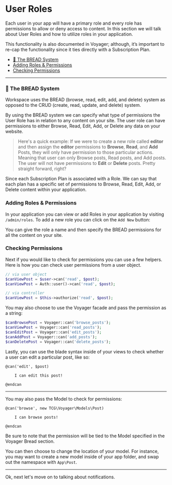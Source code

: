 # User Roles

Each user in your app will have a primary role and every role has permissions to allow or deny access to content. In this section we will talk about User Roles and how to utilize roles in your application.

This functionality is also documented in Voyager; although, it’s important to re-cap the functionality since it ties directly with a Subscription Plan.

> 

- [🍞 The BREAD System](#bread)
- [Adding Roles & Permissions](#roles-permissions)
- [Checking Permissions](#checking-permissions)

---

<a name="bread"></a>
### 🍞 The BREAD System

Workspace uses the BREAD (browse, read, edit, add, and delete) system as opposed to the CRUD (create, read, update, and delete) system.

By using the BREAD system we can specify what type of permissions the User Role has in relation to any content on your site. The user role can have permissions to either Browse, Read, Edit, Add, or Delete any data on your website.

> Here's a quick example: If we were to create a new role called **editor** and then assign the **editor** permissions to **Browse**, **Read**, and **Add** Posts, they will only have permission to those particular actions. Meaning that user can only Browse posts, Read posts, and Add posts. The user will not have permissions to **Edit** or **Delete** posts. Pretty straight forward, right?

Since each Subscription Plan is associated with a Role. We can say that each plan has a specific set of permissions to Browse, Read, Edit, Add, or Delete content within your application.

<a name="roles-permissions"></a>
### Adding Roles & Permissions

In your application you can view or add Roles in your application by visiting `/admin/roles`. To add a new role you can click on the `Add New` button:


You can give the role a name and then specify the BREAD permissions for all the content on your site.


<a name="checking-permissions"></a>
### Checking Permissions

Next if you would like to check for permissions you can use a few helpers. Here is how you can check user permissions from a user object.

```php
// via user object
$canViewPost = $user->can('read', $post);
$canViewPost = Auth::user()->can('read', $post);

// via controller
$canViewPost = $this->authorize('read', $post);
```

You may also choose to use the Voyager facade and pass the permission as a string:

```php
$canBrowsePost = Voyager::can('browse_posts');
$canViewPost = Voyager::can('read_posts');
$canEditPost = Voyager::can('edit_posts');
$canAddPost = Voyager::can('add_posts');
$canDeletePost = Voyager::can('delete_posts');
```

Lastly, you can use the blade syntax inside of your views to check whether a user can edit a particular post, like so:

```
@can('edit', $post)

    I can edit this post!

@endcan
```

---

You may also pass the Model to check for permissions:

```
@can('browse', new TCG\Voyager\Models\Post)

    I can browse posts!

@endcan
```

Be sure to note that the permission will be tied to the Model specified in the Voyager Bread section.

You can then choose to change the location of your model. For instance, you may want to create a new model inside of your app folder, and swap out the namespace with `App\Post`.

---

Ok, next let's move on to talking about notifications.
